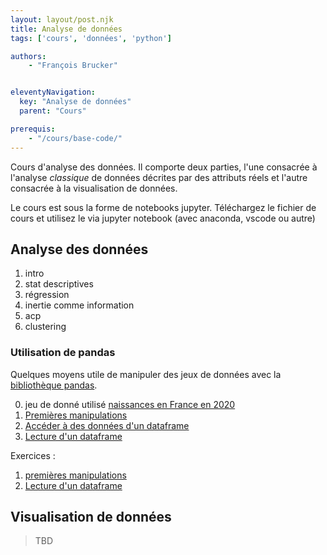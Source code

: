 ```yaml
---
layout: layout/post.njk
title: Analyse de données
tags: ['cours', 'données', 'python']

authors:
    - "François Brucker"


eleventyNavigation:
  key: "Analyse de données"
  parent: "Cours"

prerequis:
    - "/cours/base-code/"
---
```


<!-- début résumé -->

Cours d'analyse des données. Il comporte deux parties, l'une consacrée à l'analyse *classique* de données décrites par des attributs réels et l'autre consacrée à la visualisation de données.

<!-- fin résumé -->

Le cours est sous la forme de notebooks jupyter. Téléchargez le fichier de cours et utilisez le via jupyter notebook (avec anaconda, vscode ou autre)

## Analyse des données

1. intro
2. stat descriptives
3. régression
4. inertie comme information
5. acp
6. clustering

### Utilisation de pandas

Quelques moyens utile de manipuler des jeux de données avec la [bibliothèque pandas](https://pandas.pydata.org/docs/index.html).

0. jeu de donné utilisé [naissances en France en 2020](./nat2020_csv.zip)
1. [Premières manipulations](./notebooks/cours/1_cours_premières_manipulations.ipynb)
2. [Accéder à des données d'un dataframe](./notebooks/cours/2_cours_acceder_aux_dataframe.ipynb)
3. [Lecture d'un dataframe](./notebooks/cours/3_cours_lecture_données.ipynb)

Exercices :

1. [premières manipulations](./notebooks/exercices/1_à_vous_premières_manipulations.ipynb)
2. [Lecture d'un dataframe](./notebooks/exercices/2_à_vous_lecture_données.ipynb)

## Visualisation de données

> TBD
>
